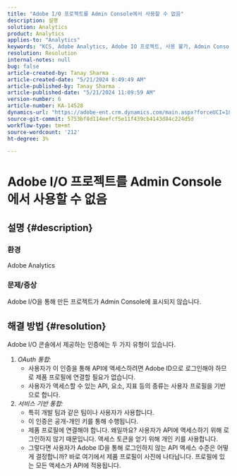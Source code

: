```yaml
---
title: "Adobe I/O 프로젝트를 Admin Console에서 사용할 수 없음"
description: 설명
solution: Analytics
product: Analytics
applies-to: "Analytics"
keywords: "KCS, Adobe Analytics, Adobe IO 프로젝트, 사용 불가, Admin Console, OAuth 통합, 서비스 기반 통합"
resolution: Resolution
internal-notes: null
bug: false
article-created-by: Tanay Sharma .
article-created-date: "5/21/2024 8:49:49 AM"
article-published-by: Tanay Sharma .
article-published-date: "5/21/2024 11:09:59 AM"
version-number: 6
article-number: KA-14528
dynamics-url: "https://adobe-ent.crm.dynamics.com/main.aspx?forceUCI=1&pagetype=entityrecord&etn=knowledgearticle&id=fbce010f-4f17-ef11-9f8a-6045bd006b25"
source-git-commit: 5753bf8d114eefcf5e11f439cb4143d84c224d5d
workflow-type: tm+mt
source-wordcount: '212'
ht-degree: 3%

---
```


# Adobe I/O 프로젝트를 Admin Console에서 사용할 수 없음

## 설명 {#description}


### 환경

Adobe Analytics

### 문제/증상

Adobe I/O을 통해 만든 프로젝트가 Admin Console에 표시되지 않습니다.


## 해결 방법 {#resolution}


Adobe I/O 콘솔에서 제공하는 인증에는 두 가지 유형이 있습니다.

1. *OAuth 통합:*
   - 사용자가 이 인증을 통해 API에 액세스하려면 Adobe ID으로 로그인해야 하므로 제품 프로필에 연결할 필요가 없습니다.
   - 사용자가 액세스할 수 있는 API, 요소, 지표 등의 종류는 사용자 프로필을 기반으로 합니다.
2. *서비스 기반 통합:*
   - 특히 개발 팀과 같은 팀이나 사용자가 사용합니다.
   - 이 인증은 공개-개인 키를 통해 수행됩니다.
   - 제품 프로필에 연결해야 합니다. 왜일까요? 사용자가 API에 액세스하기 위해 로그인하지 않기 때문입니다. 액세스 토큰을 얻기 위해 개인 키를 사용합니다.
   - 그렇다면 사용자가 Adobe ID을 통해 로그인하지 않는 API 액세스 수준은 어떻게 결정합니까? 바로 여기에서 제품 프로필이 사진에 나타납니다. 프로필에 있는 모든 액세스가 API에 적용됩니다.

